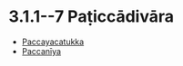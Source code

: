 

# 3.1.1--7 Paṭiccādivāra

* [Paccayacatukka](3.1.1--7/Paccayacatukka.md)
* [Paccanīya](3.1.1--7/Paccaniya.md)



